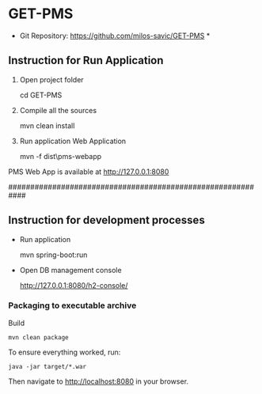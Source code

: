 # GET-PMS
* Git Repository: https://github.com/milos-savic/GET-PMS *

##  Instruction for Run Application

1) Open project folder

	cd GET-PMS

2) Compile all the sources

	mvn clean install

3) Run application Web Application

	mvn -f dist\pms-webapp

PMS Web App is available at http://127.0.0.1:8080


############################################################
## Instruction for development processes

* Run application

	mvn spring-boot:run

 * Open DB management console

	http://127.0.0.1:8080/h2-console/



### Packaging to executable archive

Build

    mvn clean package

To ensure everything worked, run:

    java -jar target/*.war

Then navigate to [http://localhost:8080](http://localhost:8080) in your browser.

